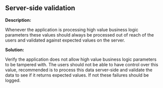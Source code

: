 
Server-side validation
-------

**Description:**

Whenever the application is processing high value business logic parameters these values 
should always be processed out of reach of the users and validated against expected
 values on the server.


**Solution:**

Verify the application does not allow high value business logic parameters to be 
tampered with. The users should not be able to have control over this value, recommended 
is to process this data server-side and validate the data to see if it returns expected 
values. If not these failures should be logged.
